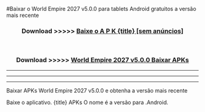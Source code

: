 #Baixar o World Empire 2027 v5.0.0  para tablets Android gratuitos a versão mais recente


<div align="center">
<h3>Download >>>>> <a href="https://pt-web.web.app/?pt= {title}">Baixe o A P K {title} [sem anúncios]</a></h3><br>

<h3>Download >>>>> <a href="https://pt-web.web.app/?pt= {title}">World Empire 2027 v5.0.0 Baixar APKs</a></h3>
</div>

----------------------------------------------------------

----------------------------------------------------------

----------------------------------------------------------

Baixar APKs World Empire 2027 v5.0.0 e obtenha a versão mais recente

Baixe o aplicativo. {title} APKs O nome é a versão para .Android.


